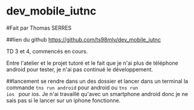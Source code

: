 # dev_mobile_iutnc
#Fait par Thomas SERRES

##lien du github
<a href="https://github.com/ts98mlv/dev_mobile_iutnc">https://github.com/ts98mlv/dev_mobile_iutnc</a>

TD 3 et 4, commencés en cours.

Entre l'atelier et le projet tutoré et le fait que je n'ai plus de téléphone android pour tester, je n'ai pas continué le développement.

##lancement
se rendre dans un des dossier et lancer dans un terminal la commande <code>tns run android</code> pour android ou <code>tns run ios </code> pour ios. Je n'ai travaillé qu'avec un smartphone android donc je ne sais pas si le lancer sur un iphone fonctionne.

